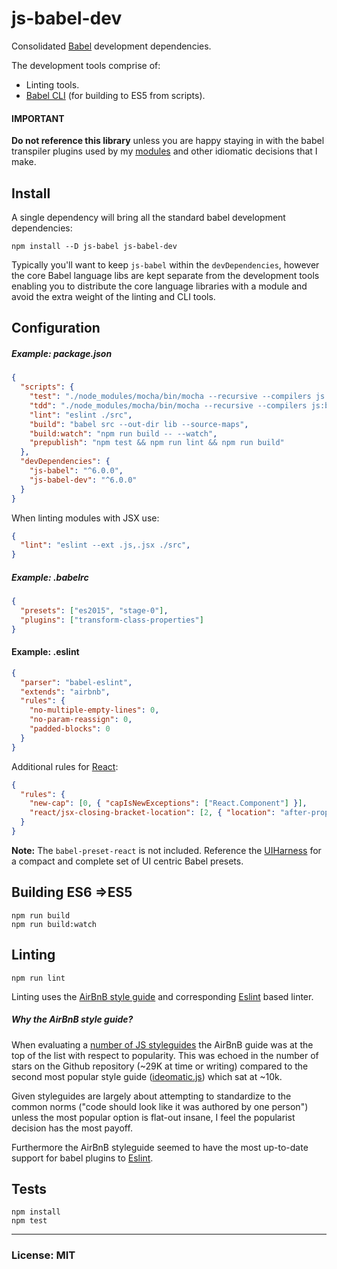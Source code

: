 # js-babel-dev
Consolidated [Babel](https://babeljs.io/) development dependencies.

The development tools comprise of:
- Linting tools.
- [Babel CLI](https://babeljs.io/docs/usage/cli/) (for building to ES5 from scripts).


#### IMPORTANT
**Do not reference this library** unless you are happy staying in with the babel transpiler plugins used by my [modules](https://github.com/philcockfield/modules) and other idiomatic decisions that I make.

## Install
A single dependency will bring all the standard babel development dependencies:

    npm install --D js-babel js-babel-dev

Typically you'll want to keep `js-babel` within the `devDependencies`, however the core Babel language libs are kept separate from the development tools enabling you to distribute the core language libraries with a module and avoid the extra weight of the linting and CLI tools.

## Configuration

##### Example: package.json
```json
{
  "scripts": {
    "test": "./node_modules/mocha/bin/mocha --recursive --compilers js:babel-register",
    "tdd": "./node_modules/mocha/bin/mocha --recursive --compilers js:babel-register --watch",
    "lint": "eslint ./src",
    "build": "babel src --out-dir lib --source-maps",
    "build:watch": "npm run build -- --watch",
    "prepublish": "npm test && npm run lint && npm run build"
  },
  "devDependencies": {
    "js-babel": "^6.0.0",
    "js-babel-dev": "^6.0.0"
  }
}
```

When linting modules with JSX use:

```json
{
  "lint": "eslint --ext .js,.jsx ./src",  
}
```



##### Example: .babelrc

```json
{
  "presets": ["es2015", "stage-0"],
  "plugins": ["transform-class-properties"]
}
```


#### Example: .eslint

```json
{
  "parser": "babel-eslint",
  "extends": "airbnb",
  "rules": {
    "no-multiple-empty-lines": 0,
    "no-param-reassign": 0,
    "padded-blocks": 0    
  }
}
```

Additional rules for [React](https://facebook.github.io/react/):

```json
{
  "rules": {
    "new-cap": [0, { "capIsNewExceptions": ["React.Component"] }],
    "react/jsx-closing-bracket-location": [2, { "location": "after-props" }]    
  }
}
```


**Note:** The `babel-preset-react` is not included.  Reference the [UIHarness](http://uiharness.com) for a compact and complete set of UI centric Babel presets.



## Building ES6 =>ES5

    npm run build
    npm run build:watch



## Linting

    npm run lint

Linting uses the [AirBnB style guide](https://github.com/airbnb/javascript) and corresponding [Eslint](http://eslint.org/) based linter.


##### Why the AirBnB style guide?
When evaluating a [number of JS styleguides](http://noeticforce.com/best-javascript-style-guide-for-maintainable-code) the AirBnB guide was at the top of the list with respect to popularity.  This was echoed in the number of stars on the Github repository (~29K at time or writing) compared to the second most popular style guide ([ideomatic.js](https://github.com/rwaldron/idiomatic.js/)) which sat at ~10k.  

Given styleguides are largely about attempting to standardize to the common norms ("code should look like it was authored by one person") unless the most popular option is flat-out insane, I feel the popularist decision has the most payoff.

Furthermore the AirBnB styleguide seemed to have the most up-to-date support for babel plugins to [Eslint](http://eslint.org/).



## Tests
    npm install
    npm test


---
### License: MIT
